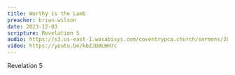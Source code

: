 ```yaml
---
title: Worthy is the Lamb
preacher: brian-wilson
date: 2023-12-03
scripture: Revelation 5
audio: https://s3.us-east-1.wasabisys.com/coventrypca.church/sermons/2023.12.03A%20Worthy%20is%20the%20Lamb%20-%20Brian%20Wilson.mp3
video: https://youtu.be/kbZJD8LHH7c
---
```

R﻿evelation 5